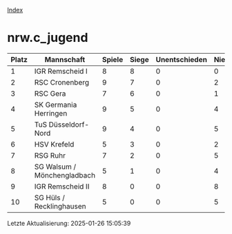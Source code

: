[Index](./README.md)

# nrw.c_jugend

| Platz |  Mannschaft |  Spiele |  Siege |  Unentschieden |  Niederlagen |  Tore |  Differenz |  Punkte | 
| --- |  --- |  --- |  --- |  --- |  --- |  --- |  --- |  --- |  
|  1 |   IGR Remscheid I |   8 |   8 |   0 |   0 |   82:6 |   76 |   24 |  
|  2 |   RSC Cronenberg |   9 |   7 |   0 |   2 |   45:29 |   16 |   21 |  
|  3 |   RSC Gera |   7 |   6 |   0 |   1 |   49:13 |   36 |   18 |  
|  4 |   SK Germania Herringen |   9 |   5 |   0 |   4 |   57:23 |   34 |   15 |  
|  5 |   TuS Düsseldorf-Nord |   9 |   4 |   0 |   5 |   36:57 |   -21 |   12 |  
|  6 |   HSV Krefeld |   5 |   3 |   0 |   2 |   34:20 |   14 |   9 |  
|  7 |   RSG Ruhr |   7 |   2 |   0 |   5 |   12:49 |   -37 |   6 |  
|  8 |   SG Walsum / Mönchengladbach |   5 |   1 |   0 |   4 |   13:38 |   -25 |   3 |  
|  9 |   IGR Remscheid II |   8 |   0 |   0 |   8 |   8:50 |   -42 |   0 |  
|  10 |   SG Hüls / Recklinghausen |   5 |   0 |   0 |   5 |   0:51 |   -51 |   0 |  


Letzte Aktualisierung: 2025-01-26 15:05:39